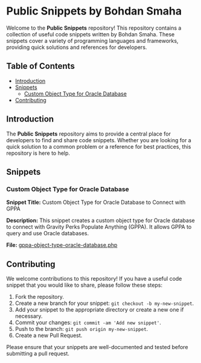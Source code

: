 # Public Snippets by Bohdan Smaha

Welcome to the **Public Snippets** repository! This repository contains a collection of useful code snippets written by Bohdan Smaha. These snippets cover a variety of programming languages and frameworks, providing quick solutions and references for developers.

## Table of Contents

- [Introduction](#introduction)
- [Snippets](#snippets)
  - [Custom Object Type for Oracle Database](#custom-object-type-for-oracle-database)
- [Contributing](#contributing)

## Introduction

The **Public Snippets** repository aims to provide a central place for developers to find and share code snippets. Whether you are looking for a quick solution to a common problem or a reference for best practices, this repository is here to help.

## Snippets

### Custom Object Type for Oracle Database

**Snippet Title:** Custom Object Type for Oracle Database to Connect with GPPA

**Description:** This snippet creates a custom object type for Oracle database to connect with Gravity Perks Populate Anything (GPPA). It allows GPPA to query and use Oracle databases.

**File:** [gppa-object-type-oracle-database.php](gppa-object-type-oracle-database.php)

## Contributing

We welcome contributions to this repository! If you have a useful code snippet that you would like to share, please follow these steps:

1. Fork the repository.
2. Create a new branch for your snippet: `git checkout -b my-new-snippet`.
3. Add your snippet to the appropriate directory or create a new one if necessary.
4. Commit your changes: `git commit -am 'Add new snippet'`.
5. Push to the branch: `git push origin my-new-snippet`.
6. Create a new Pull Request.

Please ensure that your snippets are well-documented and tested before submitting a pull request.
